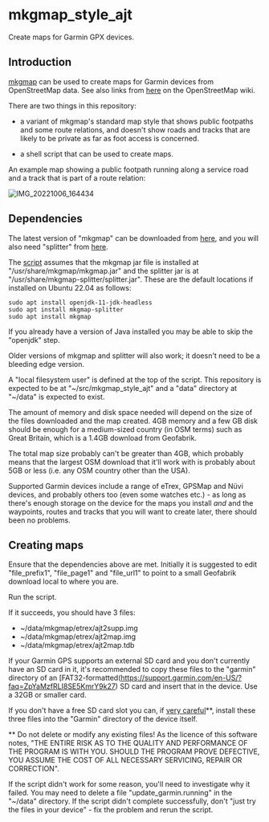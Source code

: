# mkgmap_style_ajt
Create maps for Garmin GPX devices.

## Introduction

[mkgmap](https://www.mkgmap.org.uk/) can be used to create maps for Garmin devices from OpenStreetMap data.  See also links from [here](https://wiki.openstreetmap.org/wiki/Mkgmap) on the OpenStreetMap wiki.

There are two things in this repository:

* a variant of mkgmap's standard map style that shows public footpaths and some route relations, and doesn't show roads and tracks that are likely to be private as far as foot access is concerned.

* a shell script that can be used to create maps.

An example map showing a public footpath running along a service road and a track that is part of a route relation:

![IMG_20221006_164434](https://user-images.githubusercontent.com/5311740/194361440-72af56f8-37c3-426c-9fb4-f7224d566fa2.jpg)

## Dependencies

The latest version of "mkgmap" can be downloaded from [here](https://www.mkgmap.org.uk/download/mkgmap.html), and you will also need "splitter" from [here](https://www.mkgmap.org.uk/download/splitter.html).

The [script](https://github.com/SomeoneElseOSM/mkgmap_style_ajt/blob/master/garmin_map_etrex.sh) assumes that the mkgmap jar file is installed at "/usr/share/mkgmap/mkgmap.jar" and the splitter jar is at "/usr/share/mkgmap-splitter/splitter.jar".  These are the default locations if installed on Ubuntu 22.04 as follows:

    sudo apt install openjdk-11-jdk-headless
    sudo apt install mkgmap-splitter
    sudo apt install mkgmap

If you already have a version of Java installed you may be able to skip the "openjdk" step.

Older versions of mkgmap and splitter will also work; it doesn't need to be a bleeding edge version.

A "local filesystem user" is defined at the top of the script.  This repository is expected to be at "~/src/mkgmap_style_ajt" and a "data" directory at "~/data" is expected to exist.

The amount of memory and disk space needed will depend on the size of the files downloaded and the map created.  4GB memory and a few GB disk should be enough for a medium-sized country (in OSM terms) such as Great Britain, which is a 1.4GB download from Geofabrik.

The total map size probably can't be greater than 4GB, which probably means that the largest OSM download that it'll work with is probably about 5GB or less (i.e. any OSM country other than the USA).

Supported Garmin devices include a range of eTrex, GPSMap and Nüvi devices, and probably others too (even some watches etc.) - as long as there's enough storage on the device for the maps you install _and_ and the waypoints, routes and tracks that you will want to create later, there should been no problems.

## Creating maps

Ensure that the dependencies above are met.  Initially it is suggested to edit "file_prefix1", "file_page1" and "file_url1" to point to a small Geofabrik download local to where you are.

Run the script.

If it succeeds, you should have 3 files:

* ~/data/mkgmap/etrex/ajt2supp.img
* ~/data/mkgmap/etrex/ajt2map.img
* ~/data/mkgmap/etrex/ajt2map.tdb

If your Garmin GPS supports an external SD card and you don't currently have an SD card in it, it's recommended to copy these files to the "garmin" directory of an [FAT32-formatted(https://support.garmin.com/en-US/?faq=ZpYaMzfRLI8SE5KmrY9k27) SD card and insert that in the device.  Use a 32GB or smaller card.

If you don't have a free SD card slot you can, if [very careful](https://wiki.openstreetmap.org/wiki/Garmin/GPS_series#Problems)**, install these three files into the "Garmin" directory of the device itself.

** Do not delete or modify any existing files!  As the licence of this software notes, "THE ENTIRE RISK AS TO THE QUALITY AND PERFORMANCE OF THE PROGRAM IS WITH YOU.  SHOULD THE PROGRAM PROVE DEFECTIVE, YOU ASSUME THE COST OF ALL NECESSARY SERVICING, REPAIR OR CORRECTION".


If the script didn't work for some reason, you'll need to investigate why it failed.  You may need to delete a file "update_garmin.running" in the "~/data" directory.  If the script didn't complete successfully, don't "just try the files in your device" - fix the problem and rerun the script.

